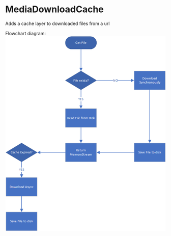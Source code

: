 # MediaDownloadCache
Adds a cache layer to downloaded files from a url

Flowchart diagram:
![alt text](diagram.png "Flowchart diagram")

